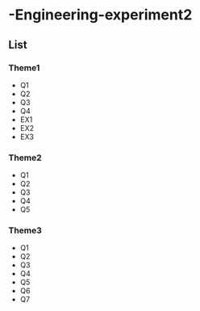 # -Engineering-experiment2

## List
### Theme1
+ Q1 
+ Q2
+ Q3
+ Q4
+ EX1
+ EX2
+ EX3
### Theme2
+ Q1
+ Q2
+ Q3
+ Q4
+ Q5
### Theme3
+ Q1
+ Q2
+ Q3
+ Q4
+ Q5
+ Q6
+ Q7
